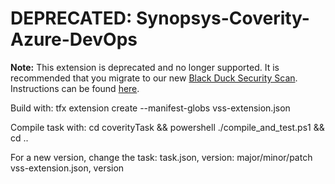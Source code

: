 # DEPRECATED: Synopsys-Coverity-Azure-DevOps

**Note:** This extension is deprecated and no longer supported. It is recommended that you migrate to our new <a href="https://marketplace.visualstudio.com/items?itemName=blackduck.blackduck-security-scan">Black Duck Security Scan</a>. Instructions can be found <a href="https://documentation.blackduck.com/bundle/bridge/page/documentation/c_security-scan-for-azure-devops.html">here</a>.

Build with:
tfx extension create --manifest-globs vss-extension.json

Compile task with:
cd coverityTask && powershell ./compile_and_test.ps1 && cd ..

For a new version, change the task:
task.json, version: major/minor/patch
vss-extension.json, version